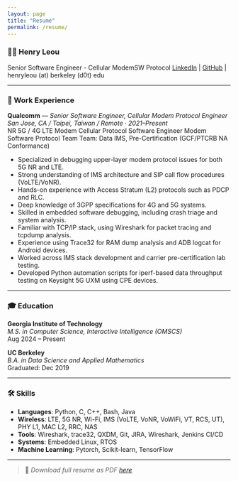 ```yaml
---
layout: page
title: "Resume"
permalink: /resume/
---
```


### 🧑‍💻 Henry Leou  
Senior Software Engineer - Cellular ModemSW Protocol
[LinkedIn](https://linkedin.com/in/henryleou) | [GitHub](https://github.com/henryleou) | henryleou (at) berkeley (d0t) edu

---

### 💼 Work Experience
**Qualcomm** — *Senior Software Engineer, Cellular Modem Protocol Engineer*  
*San Jose, CA / Taipei, Taiwan / Remote · 2021–Present*  
NR 5G / 4G LTE Modem Cellular Protocol Software Engineer
Modem Software Protocol Team
Team: Data IMS, Pre-Certification (GCF/PTCRB NA Conformance)
- Specialized in debugging upper-layer modem protocol issues for both 5G NR and LTE.
- Strong understanding of IMS architecture and SIP call flow procedures (VoLTE/VoNR).
- Hands-on experience with Access Stratum (L2) protocols such as PDCP and RLC.
- Deep knowledge of 3GPP specifications for 4G and 5G systems.
- Skilled in embedded software debugging, including crash triage and system analysis.
- Familiar with TCP/IP stack, using Wireshark for packet tracing and tcpdump analysis.
- Experience using Trace32 for RAM dump analysis and ADB logcat for Android devices.
- Worked across IMS stack development and carrier pre-certification lab testing.
- Developed Python automation scripts for iperf-based data throughput testing on Keysight 5G UXM using CPE devices.
---

### 🎓 Education
**Georgia Institute of Technology**  
*M.S. in Computer Science, Interactive Intelligence (OMSCS)*  
Aug 2024 – Present

**UC Berkeley**  
*B.A. in Data Science and Applied Mathematics*  
Graduated: Dec 2019

---

### 🛠️ Skills
- **Languages**: Python, C, C++, Bash, Java
- **Wireless**: LTE, 5G NR, Wi-Fi, IMS (VoLTE, VoNR, VoWiFi, VT, RCS, UT), PHY L1, MAC L2, RRC, NAS
- **Tools**: Wireshark, trace32, QXDM, Git, JIRA, Wireshark, Jenkins CI/CD
- **Systems**: Embedded Linux, RTOS 
- **Machine Learning**: Pytorch, Scikit-learn, TensorFlow

---

> 📄 *Download full resume as PDF [here](assets/henryleou_resume_2025_v2.pdf)*  

